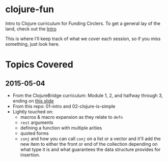 # clojure-fun
Intro to Clojure curriculum for Funding Circlers.  To get a general lay of the land, check out the [Intro](https://github.com/princesspanda/clojure-fun/blob/master/01-intro.md)

This is where I'll keep track of what we cover each session, so if you miss something, just look here.

# Topics Covered

## 2015-05-04
* From the ClojureBridge curriculum: Module 1, 2, and halfway through 3, ending on [this slide](http://clojurebridge.github.io/curriculum/module3.html#/6)
* From this repo: 01-intro and 02-clojure-is-simple
* Lightly touched on: 
  * macros & macro expansion as they relate to ```defn```
  * ```rest``` arguments
  * defining a function with multiple arities
  * quoted forms
  * ```conj``` and how you can call ```conj``` on a list or a vector and it'll add the new item to either the front or end of the collection depending on what type it is and what guarantees the data structure provides for insertion.

